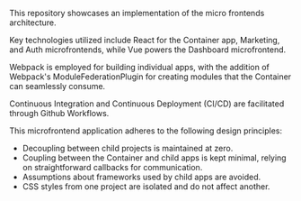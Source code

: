 This repository showcases an implementation of the micro frontends architecture.

Key technologies utilized include React for the Container app, Marketing, and Auth microfrontends, while Vue powers the Dashboard microfrontend.

Webpack is employed for building individual apps, with the addition of Webpack's ModuleFederationPlugin for creating modules that the Container can seamlessly consume.

Continuous Integration and Continuous Deployment (CI/CD) are facilitated through Github Workflows.

This microfrontend application adheres to the following design principles:

- Decoupling between child projects is maintained at zero.
- Coupling between the Container and child apps is kept minimal, relying on straightforward callbacks for communication.
- Assumptions about frameworks used by child apps are avoided.
- CSS styles from one project are isolated and do not affect another.
